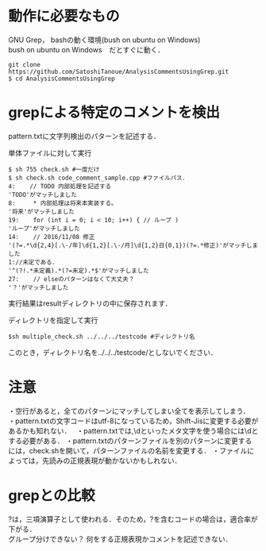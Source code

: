 # 動作に必要なもの
GNU Grep， bashの動く環境(bush on ubuntu on Windows)  
bush on ubuntu on Windows　だとすぐに動く．
```
git clone https://github.com/SatoshiTanoue/AnalysisCommentsUsingGrep.git
$ cd AnalysisCommentsUsingGrep
```
# grepによる特定のコメントを検出

pattern.txtに文字列検出のパターンを記述する．

単体ファイルに対して実行
```
$ sh 755 check.sh #一度だけ
$ sh check.sh code_comment_sample.cpp #ファイルパス．
4:    // TODO 内部処理を記述する
'TODO'がマッチしました
8:     * 内部処理は将来本実装する。
'将来'がマッチしました
19:    for (int i = 0; i < 10; i++) { // ループ )
'ループ'がマッチしました
14:    // 2016/11/08 修正
'(?=.*\d{2,4}[.\-/年]\d{1,2}[.\-/月]\d{1,2}日{0,1})(?=.*修正)'がマッチしました
1://未定である．
'^(?!.*未定義).*(?=未定).*$'がマッチしました
27:    // elseのパターンはなくて大丈夫？
'？'がマッチしました
```
実行結果はresultディレクトリの中に保存されます．

ディレクトリを指定して実行

```
$sh multiple_check.sh ../../../testcode #ディレクトリ名
```
このとき，ディレクトリ名を../../../testcode/としないでください．
# 注意

・空行があると，全てのパターンにマッチしてしまい全てを表示してしまう．  
・pattern.txtの文字コードはutf-8になっているため，Shift-Jisに変更する必要があるかも知れない．  
・pattern.txtでは,\dといったメタ文字を使う場合には\\dとする必要がある．
・pattern.txtのパターンファイルを別のパターンに変更するには，check.shを開いて，パターンファイルの名前を変更する． 
・ファイルによっては，先読みの正規表現が動かないかもしれない．  

# grepとの比較
?は，三項演算子として使われる．そのため，?を含むコードの場合は，適合率が下がる．  
グループ分けできない？ 何をする正規表現かコメントを記述できない．  
